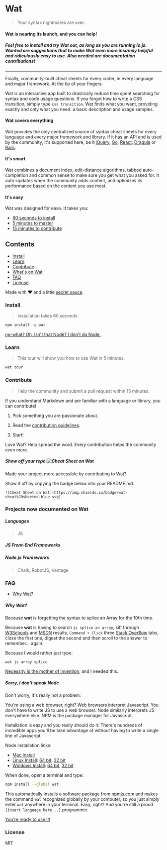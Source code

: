 # Wat

> Your syntax nightmares are over.

#### Wat is nearing its launch, and you can help!

##### Feel free to install and try Wat out, as long as you are running io.js. Wanted are suggestions that to make Wat even more insanely helpful and ridiculously easy to use. Also needed are documentation contributions!

---

Finally, community-built cheat sheets for every coder, in every language and major framework. At the tip of your fingers.

Wat is an interactive app built to drastically reduce time spent searching for syntax and code usage questions. If you forgot how to write a CSS transition, simply type `css transition`. Wat finds what you want, providing exactly and only what you need: a basic description and usage samples.

#### Wat covers everything

Wat provides the only centralized source of syntax cheat sheets for every language and every major framework and library. If it has an API and is used by the community, it's supported here; be it [jQuery](https://jquery.com), [Go](https://golang.org/), [React](http://facebook.github.io/react/), [Dragula](https://github.com/bevacqua/dragula) or [Rails](http://rubyonrails.org/).

#### It's smart

Wat combines a document index, edit-distance algorithms, tabbed auto-completion and common sense to make sure you get what you asked for. It auto-updates when the community adds content, and optimizes its performance based on the content you use most.

#### It's easy

Wat was designed for ease. It takes you:

- [60 seconds to install](#install)
- [5 minutes to master](#learn)
- [15 minutes to contribute](#contribute)

## Contents

- [Install](#install)
- [Learn](#learn)
- [Contribute](#contribute)
- [What's on Wat](#projects-now-documented-on-wat)
- [FAQ](#faq)
- [License](#license)

Made with :heart: and a little [secret sauce](https://github.com/dthree/vantage).

### Install

> Installation takes 60 seconds.

```bash
npm install -g wat
```
[np-what? Oh, isn't that Node? I don't do Node.](#sorry-i-dont-speak-node)

### Learn

> This tour will show you how to use Wat in 5 minutes.

```bash
wat tour
```

### Contribute

> Help the community and submit a pull request within 15 minutes.

If you understand Markdown and are familiar with a language or library, you can contribute!

1. Pick something you are passionate about.

2. Read the [contribution guidelines]().

3. Start!

Love Wat? Help spread the word. Every contribution helps the community even more.

##### Show off your repo ![Cheat Sheet on Wat](https://img.shields.io/badge/wat-cheat%20sheeted-blue.svg)

Made your project more accessible by contributing to Wat? 

Show it off by copying the badge below into your README.md.



```
![Cheat Sheet on Wat](https://img.shields.io/badge/wat-cheat%20sheeted-blue.svg)
```
### Projects now documented on Wat

##### Languages

> JS

##### JS Front-End Frameworks


##### Node.js Frameworks

> Chalk, RobotJS, Vantage

### FAQ

- [Why Wat?](#why)

##### Why Wat?

Because **wat** is forgetting the syntax to splice an Array for the 10th time.

Because **wat** is having to search `js splice an array`, sift through [W3Schools](http://www.w3fools.com/) and [MSDN](https://msdn.microsoft.com/en-US/) results, `Command + Click` three [Stack Overflow](http://stackoverflow.com/) tabs, close the first one, digest the second and then scroll to the answer to remember... again.

Because I would rather just type:

`wat js array splice`

[Necessity is the mother of invention](https://en.wikipedia.org/wiki/Necessity_is_the_mother_of_invention), and I needed this.

##### Sorry, I don't speak Node

Don't worry, it's really not a problem:

You're using a web browser, right? Web browsers interpret Javascript. You don't have to write JS to use a web browser. Node similarly interprets JS everywhere else. NPM is the package manager for Javascript. 

Installation is easy and you really should do it: There's hundreds of incredible apps you'll be take advantage of without having to write a single line of Javascript.

Node installation links:

- [Mac Install](https://nodejs.org/dist/v0.12.7/node-v0.12.7.pkg)
- [Linux Install](https://nodejs.org/dist/v0.12.7/node-v0.12.7-linux-x64.tar.gz): [64 bit](https://nodejs.org/dist/v0.12.7/node-v0.12.7-linux-x64.tar.gz), [32 bit](https://nodejs.org/dist/v0.12.7/node-v0.12.7-linux-x86.tar.gz)
- [Windows Install](https://nodejs.org/dist/v0.12.7/x64/node-v0.12.7-x64.msi): [64 bit](https://nodejs.org/dist/v0.12.7/x64/node-v0.12.7-x64.msi), [32 bit](https://nodejs.org/dist/v0.12.7/node-v0.12.7-x86.msi)

When done, open a terminal and type:

```bash
npm install --global wat
```

This automatically installs a software package from [npmjs.com](http://npmjs.com) and makes the command `wat` recognized globally by your computer, so you just simply enter `wat` anywhere in your terminal. Easy, right? And you're still a proud `[insert language here...]` programmer.

[You're ready to use it!](#learn)

### License

MIT